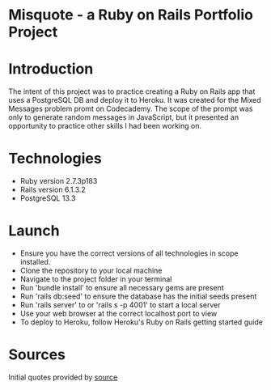 Misquote - a Ruby on Rails Portfolio Project
==================

# Introduction
The intent of this project was to practice creating a Ruby on Rails app that uses a PostgreSQL DB and deploy it to Heroku.
It was created for the Mixed Messages problem promt on Codecademy. The scope of the prompt was only to generate random
messages in JavaScript, but it presented an opportunity to practice other skills I had been working on.

# Technologies

* Ruby version 2.7.3p183
* Rails version 6.1.3.2
* PostgreSQL 13.3

# Launch
* Ensure you have the correct versions of all technologies in scope installed.
* Clone the repository to your local machine
* Navigate to the project folder in your terminal
* Run 'bundle install' to ensure all necessary gems are present
* Run 'rails db:seed' to ensure the database has the initial seeds present
* Run 'rails server' to or 'rails s -p 4001' to start a local server
* Use your web browser at the correct localhost port to view
* To deploy to Heroku, follow Heroku's Ruby on Rails getting started guide

# Sources
Initial quotes provided by [source](https://www.wescreenplay.com/blog/top-20-misquoted-movie-lines/)
